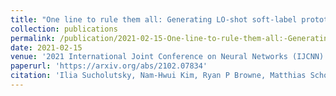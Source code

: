 ```yaml
---
title: "One line to rule them all: Generating LO-shot soft-label prototypes"
collection: publications
permalink: /publication/2021-02-15-One-line-to-rule-them-all:-Generating-LO-shot-soft-label-prototypes
date: 2021-02-15
venue: '2021 International Joint Conference on Neural Networks (IJCNN)'
paperurl: 'https://arxiv.org/abs/2102.07834'
citation: 'Ilia Sucholutsky, Nam-Hwui Kim, Ryan P Browne, Matthias Schonlau. (2021). &quot;One line to rule them all: Generating LO-shot soft-label prototypes.&quot; <i>2021 International Joint Conference on Neural Networks (IJCNN)</i>.'
---
```



<!--excerpt: 'This paper is about the number 3. The number 4 is left for future work.'
This paper is about the number 3. The number 4 is left for future work.

[Download paper here](http://academicpages.github.io/files/paper3.pdf)

Recommended citation: Your Name, You. (2015). "Paper Title Number 3." <i>Journal 1</i>. 1(3).-->
